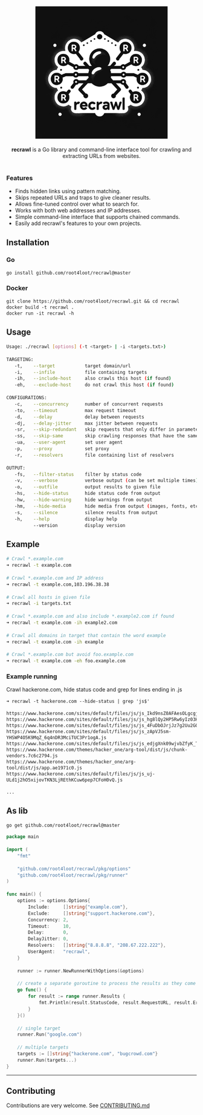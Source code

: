 <br>
<div align="center">
  <br>
  <img src="assets/logo.png" alt="recrawl logo" width="350">
</div>

<br>

<div align="center">
 <strong>recrawl</strong> is a Go library and command-line interface tool for crawling and extracting URLs from websites.
</div>

<br>

### Features

- Finds hidden links using pattern matching.
- Skips repeated URLs and traps to give cleaner results.
- Allows fine-tuned control over what to search for.
- Works with both web addresses and IP addresses.
- Simple command-line interface that supports chained commands.
- Easily add recrawl's features to your own projects.

## Installation

### Go
```
go install github.com/root4loot/recrawl@master
```

### Docker
```
git clone https://github.com/root4loot/recrawl.git && cd recrawl
docker build -t recrawl .
docker run -it recrawl -h
```

## Usage
```sh
Usage: ./recrawl [options] (-t <target> | -i <targets.txt>)

TARGETING:
   -t,    --target           target domain/url                                          (comma-separated)   
   -i,    --infile           file containing targets                                    (one per line)      
   -ih,   --include-host     also crawls this host (if found)                           (comma-separated)   
   -eh,   --exclude-host     do not crawl this host (if found)                          (comma-separated)   

CONFIGURATIONS:
   -c,    --concurrency      number of concurrent requests                              (Default: 20)
   -to,   --timeout          max request timeout                                        (Default: 10 seconds)
   -d,    --delay            delay between requests                                     (Default: 0 milliseconds)
   -dj,   --delay-jitter     max jitter between requests                                (Default: 0 milliseconds)
   -sr,   --skip-redundant   skip requests that only differ in parameter values         (Default: true)
   -ss,   --skip-same        skip crawling responses that have the same response body   (Default: false)
   -ua,   --user-agent       set user agent                                             (Default: recrawl)
   -p,    --proxy            set proxy                                                  (Default: none)
   -r,    --resolvers        file containing list of resolvers                          (Default: System DNS)

OUTPUT:
   -fs,   --filter-status    filter by status code                                      (comma-separated)   
   -v,    --verbose          verbose output (can be set multiple times)                                     
   -o,    --outfile          output results to given file
   -hs,   --hide-status      hide status code from output
   -hw,   --hide-warning     hide warnings from output
   -hm,   --hide-media       hide media from output (images, fonts, etc.)
   -s,    --silence          silence results from output
   -h,    --help             display help
          --version          display version
```

## Example

```sh
# Crawl *.example.com
➜ recrawl -t example.com

# Crawl *.example.com and IP address
➜ recrawl -t example.com,103.196.38.38

# Crawl all hosts in given file
➜ recrawl -i targets.txt

# Crawl *.example.com and also include *.example2.com if found
➜ recrawl -t example.com -ih example2.com

# Crawl all domains in target that contain the word example
➜ recrawl -t example.com -ih example

# Crawl *.example.com but avoid foo.example.com
➜ recrawl -t example.com -eh foo.example.com
```

### Example running

Crawl hackerone.com, hide status code and grep for lines ending in .js

```
➜ recrawl -t hackerone.com --hide-status | grep 'js$'

https://www.hackerone.com/sites/default/files/js/js_Ikd9nsZ0AFAesOLgcgjc7F6CRoODbeqOn7SVbsXgALQ.js
https://www.hackerone.com/sites/default/files/js/js_hg8lQy2HP5Rw6yIz03HhGKfvnyySwjoFdqpvXgRJD6I.js
https://www.hackerone.com/sites/default/files/js/js_4FuDbOJrjJz7g2Uu2GQ6ZFtnbdPymNgBpNtoRkgooH8.js
https://www.hackerone.com/sites/default/files/js/js_zApVJ5sm-YHSWP4O5K9MqZ_6q4nDR3MciTUC3Pr1ogA.js
https://www.hackerone.com/sites/default/files/js/js_edjgXnk09wjvbZfyK_TkFKU4uhpo1LGgJBnFdeu6aH8.js
https://www.hackerone.com/themes/hacker_one/arg-tool/dist/js/chunk-vendors.7c6c2794.js
https://www.hackerone.com/themes/hacker_one/arg-tool/dist/js/app.ae1971c0.js
https://www.hackerone.com/sites/default/files/js/js_uj-ULd1j2hO5xijovTKN3LjREthKCuw6pep7CFoH0vQ.js

...
```

## As lib
```
go get github.com/root4loot/recrawl@master
```

```go
package main

import (
	"fmt"

	"github.com/root4loot/recrawl/pkg/options"
	"github.com/root4loot/recrawl/pkg/runner"
)

func main() {
	options := options.Options{
		Include:     []string{"example.com"},
		Exclude:     []string{"support.hackerone.com"},
		Concurrency: 2,
		Timeout:     10,
		Delay:       0,
		DelayJitter: 0,
		Resolvers:   []string{"8.8.8.8", "208.67.222.222"},
		UserAgent:   "recrawl",
	}

	runner := runner.NewRunnerWithOptions(&options)

	// create a separate goroutine to process the results as they come in
	go func() {
		for result := range runner.Results {
			fmt.Println(result.StatusCode, result.RequestURL, result.Error)
		}
	}()

	// single target
	runner.Run("google.com")

	// multiple targets
	targets := []string{"hackerone.com", "bugcrowd.com"}
	runner.Run(targets...)
}

```

---

## Contributing

Contributions are very welcome. See [CONTRIBUTING.md](CONTRIBUTING.md)
